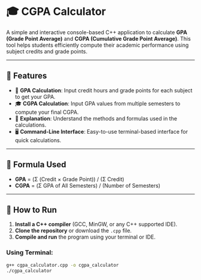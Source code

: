 # 🎓 CGPA Calculator

A simple and interactive console-based C++ application to calculate **GPA (Grade Point Average)** and **CGPA (Cumulative Grade Point Average)**. This tool helps students efficiently compute their academic performance using subject credits and grade points.

---

## 📌 Features

- 📘 **GPA Calculation**: Input credit hours and grade points for each subject to get your GPA.
- 🎓 **CGPA Calculation**: Input GPA values from multiple semesters to compute your final CGPA.
- 📖 **Explanation**: Understand the methods and formulas used in the calculations.
- 🖥️ **Command-Line Interface**: Easy-to-use terminal-based interface for quick calculations.

---

## 🧮 Formula Used

- **GPA** = (Σ (Credit × Grade Point)) / (Σ Credit)
- **CGPA** = (Σ GPA of All Semesters) / (Number of Semesters)

---

## 🚀 How to Run

1. **Install a C++ compiler** (GCC, MinGW, or any C++ supported IDE).
2. **Clone the repository** or download the `.cpp` file.
3. **Compile and run** the program using your terminal or IDE.

### Using Terminal:
```bash
g++ cgpa_calculator.cpp -o cgpa_calculator
./cgpa_calculator
